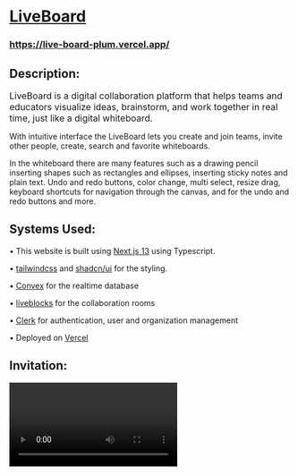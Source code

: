 # [LiveBoard](https://live-board-plum.vercel.app/)

### https://live-board-plum.vercel.app/

## Description:
<span style="font-size:16px">LiveBoard is a digital collaboration platform that helps teams and educators visualize ideas, brainstorm, and work together in real time, just like a digital whiteboard.

With intuitive interface the LiveBoard lets you create and join teams, invite other people, create, search and favorite whiteboards.

In the whiteboard there are many features such as a drawing pencil inserting shapes such as rectangles and ellipses, inserting sticky notes and plain text. Undo and redo buttons, color change, multi select, resize drag, keyboard shortcuts for navigation through the canvas, and for the undo and redo buttons and more.
</span>

## Systems Used:
• This website is built using [Next.js 13](https://nextjs.org/) using Typescript. 

• [tailwindcss](https://tailwindcss.com/)  and [shadcn/ui](https://ui.shadcn.com/) for the styling.

• [Convex](https://www.convex.dev/) for the realtime database

• [liveblocks](https://liveblocks.io/) for the collaboration rooms

• [Clerk](https://clerk.com/) for authentication, user and organization management

• Deployed on [Vercel](https://vercel.com/)

## Invitation:
<video controls='controls' src="./media/invitation.mp4"/>

## Board Actions:
<img src="./media/board-actions.gif"/>
<img src="./media/board-actions2.gif" /> 
